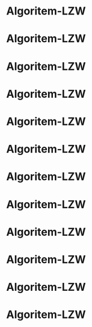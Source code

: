 # Algoritem-LZW
# Algoritem-LZW
# Algoritem-LZW
# Algoritem-LZW
# Algoritem-LZW
# Algoritem-LZW
# Algoritem-LZW
# Algoritem-LZW
# Algoritem-LZW
# Algoritem-LZW
# Algoritem-LZW
# Algoritem-LZW
